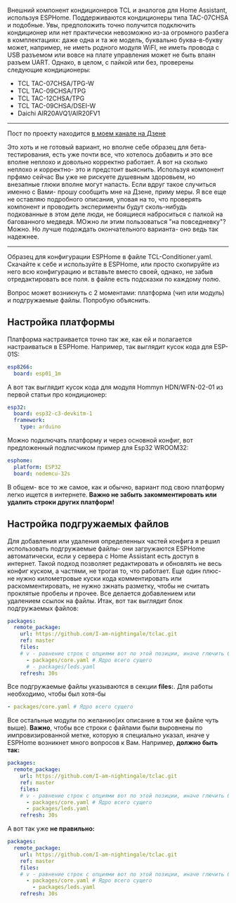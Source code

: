 Внешний компонент кондиционеров TCL и аналогов для Home Assistant, используя ESPHome.
Поддерживаются кондиционеры типа TAC-07CHSA и подобные. Увы, предположить точно получится подключить кондиционер или нет практически
невозможно из-за огромного разбега в комплектациях: даже одна и та же модель, буквально буква-в-букву может, например, не иметь
родного модуля WiFI, не иметь провода с USB разъемом или вовсе на плате управления может не быть впаян разъем UART.
Однако, в целом, с пайкой или без, проверены следующие кондиционеры:
- TCL TAC-07CHSA/TPG-W
- TCL TAC-09CHSA/TPG
- TCL TAC-12CHSA/TPG
- TCL TAC-09CHSA/DSEI-W
- Daichi AIR20AVQ1/AIR20FV1
____
Пост по проекту находится [в моем канале на Дзене](https://dzen.ru/b/Zhmd3bLEd3GbU8mD)

Это хоть и не готовый вариант, но вполне себе образец для бета-тестирования, есть уже почти все, что хотелось добавить и это все
вполне неплохо и довольно корректно работает. А вот на сколько неплохо и корректно- это и предстоит выяснить.
Используя компонент прфямо сейчас Вы уже не рискуете душевным здоровьем, но внезапные глюки вполне могут напасть. Если вдруг такое
случиться именно с Вами- прошу сообщить мне на Дзене, приму меры.
Я все еще не оставляю подробного описания, уповая на то, что проверять компонент и проводить эксперименты будут сколь-нибудь
подкованные в этом деле люди, не боящиеся наброситься с палкой на багованного медведя. МОжно ли этим пользоваться "на повседневку"?
Можно. Но лучше подождать окончательного варианта- оно ведь так надежнее.
____
Образец для конфигурации ESPHome в файле TCL-Conditioner.yaml. Скачайте к себе и используйте в ESPHome, или просто скопируйте из него
всю конфигурацию и вставьте вместо своей, однако, не забыв отредактировать все поля. в файле есть подсказки по каждому полю.

Вопрос может возникнуть с 2 моментами: платформа (чип или модуль) и подгружаемые файлы. Попробую объяснить.

## Настройка платформы
Платформа настраивается точно так же, как ей и полагается настраиваться в ESPHome. Например, так выглядит кусок кода для ESP-01S:
```yaml
esp8266:
  board: esp01_1m
```
А вот так выглядит кусок кода для модуля Hommyn HDN/WFN-02-01 из первой статьи про кондиционер:
```yaml
esp32:
  board: esp32-c3-devkitm-1
  framework:
    type: arduino
```
Можно подключать платформу и через основной конфиг, вот предложенный подписчиком пример для Esp32 WROOM32:
```yaml
esphome:
  platform: ESP32
  board: nodemcu-32s
```
В общем- все то же самое, как и обычно, вариант под свою платформу легко ищется в интернете.
**Важно не забыть закомментировать или удалить строки других платформ!**

## Настройка подгружаемых файлов
Для добавления или удаления определенных частей конфига я решил использовать подгружаемые файлы- они загружаются ESPHome автоматически,
если у сервера с Home Assistant есть доступ в интернет. Такой подход позволяет редактировать и обновлять не весь конфиг куском,
а частями, не трогая то, что работает.
Еще один плюс- не нужно километровые куски кода комментировать или раскомментировать, не нужно зжнать разметку, чтобы не считать
проклятые пробелы и прочее. Все делается добавлением или удалением ссылок на файлы. Итак, вот так выглядит блок подгружаемых файлов:
```yaml
packages:
  remote_package:
    url: https://github.com/I-am-nightingale/tclac.git
    ref: master
    files:
    # v - равнение строк с опциями вот по этой позиции, иначе глючить будет
      - packages/core.yaml # Ядро всего сущего
      # - packages/leds.yaml
    refresh: 30s
```
Все подгружаемые файлы указываются в секции **files:**. Для работы необходимо, чтобы был хотя-бы
```yaml
- packages/core.yaml # Ядро всего сущего
```
Все остальные модули по желанию(их описание в том же файле чуть выше). **Важно**, чтобы все строки с файлами были выровнены по
импровизированной метке, которую я специально указал, иначе у ESPHome возникнет много вопросов к Вам. Например, **должно быть так:**
```yaml
packages:
  remote_package:
    url: https://github.com/I-am-nightingale/tclac.git
    ref: master
    files:
    # v - равнение строк с опциями вот по этой позиции, иначе глючить будет
      - packages/core.yaml # Ядро всего сущего
      - packages/leds.yaml
    refresh: 30s
```
А вот так уже **не правильно:**
```yaml
packages:
  remote_package:
    url: https://github.com/I-am-nightingale/tclac.git
    ref: master
    files:
    # v - равнение строк с опциями вот по этой позиции, иначе глючить будет
      - packages/core.yaml # Ядро всего сущего
        - packages/leds.yaml
    refresh: 30s
```